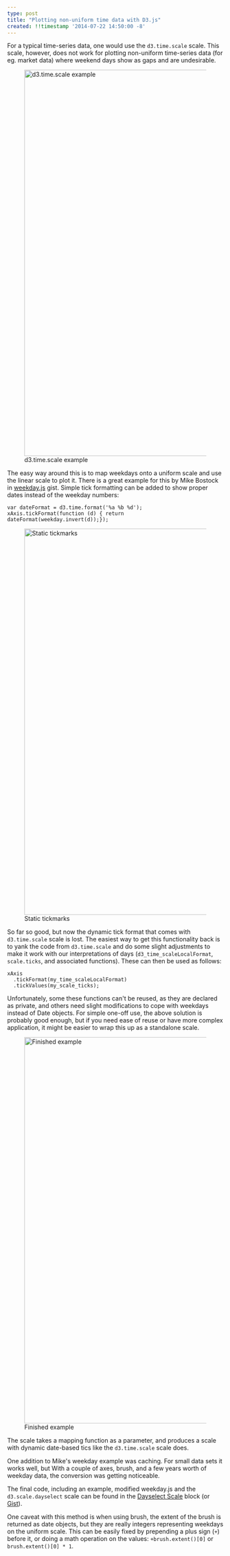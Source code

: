 ```yaml
---
type: post
title: "Plotting non-uniform time data with D3.js"
created: !!timestamp '2014-07-22 14:50:00 -8'
---
```

For a typical time-series data, one would use the `d3.time.scale` scale. This scale, however, does not work for plotting non-uniform time-series data (for eg. market data) where weekend days show as gaps and are undesirable.

<figure>
  <img src="/media/images/blog/2014/07/d3-dayselect/timescale.svg" title="d3.time.scale example" width="900"/>
  <figcaption>d3.time.scale example</figcaption>
</figure>

The easy way around this is to map weekdays onto a uniform scale and use the linear scale to plot it. There is a great example for this by Mike Bostock in [weekday.js](https://gist.github.com/mbostock/5827353) gist. Simple tick formatting can be added to show proper dates instead of the weekday numbers:
    
    var dateFormat = d3.time.format('%a %b %d');
    xAxis.tickFormat(function (d) { return dateFormat(weekday.invert(d));});
    
<figure>
  <img src="/media/images/blog/2014/07/d3-dayselect/tickmarks.svg" title="Static tickmarks" width="900"/>
  <figcaption>Static tickmarks</figcaption>
</figure>

So far so good, but now the dynamic tick format that comes with `d3.time.scale` scale is lost. The easiest way to get this functionality back is to yank the code from `d3.time.scale` and do some slight adjustments to make it work with our interpretations of days (`d3_time_scaleLocalFormat`, `scale.ticks`, and associated functions). These can then be used as follows:
    
    xAxis
      .tickFormat(my_time_scaleLocalFormat)
      .tickValues(my_scale_ticks);

Unfortunately, some these functions can't be reused, as they are declared as private, and others need slight modifications to cope with weekdays instead of Date objects. For simple one-off use, the above solution is probably good enough, but if you need ease of reuse or have more complex application, it might be easier to wrap this up as a standalone scale.

<figure>
  <img src="/media/images/blog/2014/07/d3-dayselect/dayselect.svg" title="Finished example" width="900"/>
  <figcaption>Finished example</figcaption>
</figure>

The scale takes a mapping function as a parameter, and produces a scale with dynamic date-based tics like the `d3.time.scale` scale does.

One addition to Mike's weekday example was caching. For small data sets it works well, but With a couple of axes, brush, and a few years worth of weekday data, the conversion was getting noticeable.

The final code, including an example, modified weekday.js and the `d3.scale.dayselect` scale can be found in the [Dayselect Scale](http://bl.ocks.org/mayo/e27554b34bff1f177c05) block (or [Gist](https://gist.github.com/mayo/e27554b34bff1f177c05)).

One caveat with this method is when using brush, the extent of the brush is returned as date objects, but they are really integers representing weekdays on the uniform scale. This can be easily fixed by prepending a plus sign (`+`) before it, or doing a math operation on the values: `+brush.extent()[0]` or `brush.extent()[0] * 1`.

